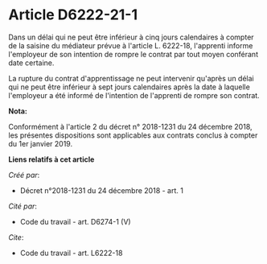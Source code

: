 # Article D6222-21-1

Dans un délai qui ne peut être inférieur à cinq jours calendaires à compter de la saisine du médiateur prévue à l'article L.
6222-18, l'apprenti informe l'employeur de son intention de rompre le contrat par tout moyen conférant date certaine. 

La rupture du contrat d'apprentissage ne peut intervenir qu'après un délai qui ne peut être inférieur à sept jours
calendaires après la date à laquelle l'employeur a été informé de l'intention de l'apprenti de rompre son contrat.

**Nota:**

Conformément à l'article 2 du décret n° 2018-1231 du 24 décembre 2018, les présentes dispositions sont applicables aux
contrats conclus à compter du 1er janvier 2019.

**Liens relatifs à cet article**

_Créé par_:

  - Décret n°2018-1231 du 24 décembre 2018 - art. 1

_Cité par_:

  - Code du travail - art. D6274-1 (V)

_Cite_:

  - Code du travail - art. L6222-18
